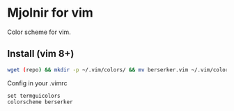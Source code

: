 # Mjolnir for vim
Color scheme for vim.

## Install (vim 8+)
```bash
wget (repo) && mkdir -p ~/.vim/colors/ && mv berserker.vim ~/.vim/colors/berserker.vim
```
Config in your .vimrc
```vim
set termguicolors
colorscheme berserker
```